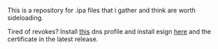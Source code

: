 This is a repository for .ipa files that i gather and think are worth sideloading.

Tired of revokes? Install [this](https://tinyurl.com/mrxkf5yv) dns profile and install esign [here](https://ipa.ipasign.cc:2052/download/4b6b9653-568b-3177-1317-5fa9fe57d859/20240714161205284) and the certificate in the latest release.
